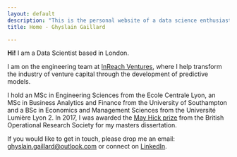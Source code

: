 ```yaml
---
layout: default
description: "This is the personal website of a data science enthusiast with a big passion for entrepreneurship."
title: Home - Ghyslain Gaillard

---
```


**Hi!** I am a Data Scientist based in London.

I am on the engineering team at [InReach Ventures](http://www.inreachventures.com/), where I help transform the industry of venture capital through the development of predictive models.

I hold an MSc in Engineering Sciences from the Ecole Centrale Lyon, an MSc in Business Analytics and Finance from the University of Southampton and a BSc in Economics and Management Sciences from the Université Lumière Lyon 2. In 2017, I was awarded the [May Hick prize](http://www.theorsociety.com/Pages/Awards/May.aspx) from the British Operational Research Society for my masters dissertation.

If you would like to get in touch, please drop me an email: [ghyslain.gaillard@outlook.com](mailto:ghyslain.gaillard@outlook.com) or connect on [LinkedIn](https://www.linkedin.com/in/ghyslaingaillard).
